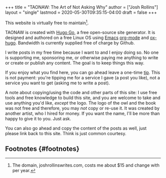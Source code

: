 +++
title = "TAONAW: The Art of Not Asking Why"
author = ["Josh Rollins"]
layout = "single"
lastmod = 2020-05-30T09:35:15-04:00
draft = false
+++

This website is virtually free to maintain[^fn:1].

TAONAW is created with [Hugo Go](https://gohugo.io/), a free open-source site generator. It is designed and authored on a free Linux OS using [Emacs](https://www.gnu.org/software/emacs/) [org-mode](https://orgmode.org/) and [ox-hugo](https://ox-hugo.scripter.co/).  Bandwidth is currently supplied free of charge by Github.

I write posts in my free time because I want to and I enjoy doing so. No one is supporting me, sponsoring me, or otherwise paying me anything to write or create or publish any content. The goal is to keep things this way.

If you enjoy what you find here, you can go ahead leave a one-time [tip](https://www.paypal.com/cgi-bin/webscr?cmd=%5Fs-xclick&hosted%5Fbutton%5Fid=XBBGQRR2CX5EJ&source=url). This is not payment: you're tipping me for a service I gave (a post you like), not a service you want to get (asking me to write a post).

A note about copying/using the code and other parts of this site:
I use free tools and free knowledge to build this site, and you are welcome to take and use anything you'd like, _except_ the logo. The logo of the owl and the book was not free and therefore, you may _not_ copy or re-use it. It was created by another artist, who I hired for money. If you want the name, I'll be more than happy to give it to you. Just ask.

You can also go ahead and copy the content of the posts as well, just please link back to this site. Think is just common courtesy.


## **Footnotes** {#footnotes}

[^fn:1]: The domain, joshrollinswrites.com, costs me about $15 and change with per year.